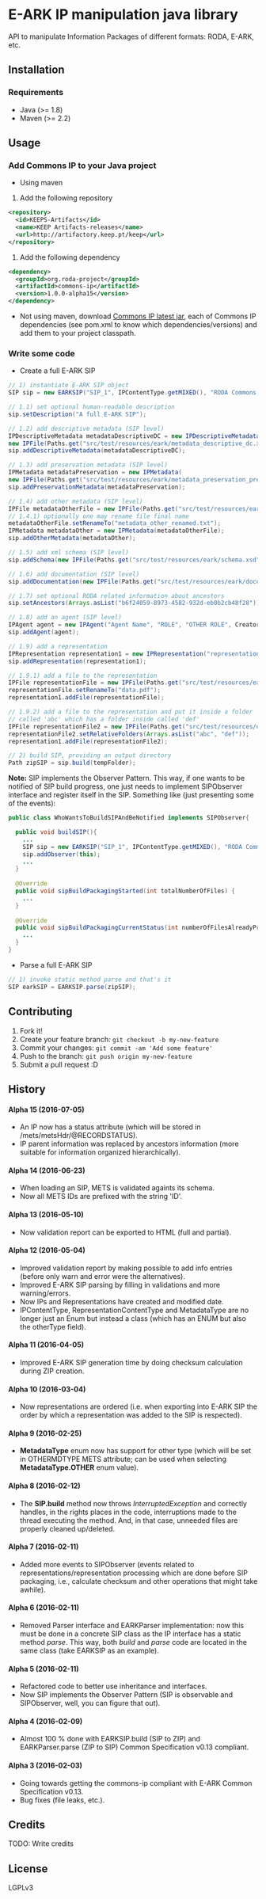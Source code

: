 # E-ARK IP manipulation java library

API to manipulate Information Packages of different formats: RODA, E-ARK, etc.

## Installation

### Requirements

* Java (>= 1.8)
* Maven (>= 2.2)


## Usage

### Add Commons IP to your Java project

* Using maven

1. Add the following repository
  
  ```xml
  <repository>
    <id>KEEPS-Artifacts</id>
    <name>KEEP Artifacts-releases</name>
    <url>http://artifactory.keep.pt/keep</url>
  </repository>
  ```
1. Add the following dependency
  
  ```xml
  <dependency>
    <groupId>org.roda-project</groupId>
    <artifactId>commons-ip</artifactId>
    <version>1.0.0-alpha15</version>
  </dependency>
  ```

* Not using maven, download [Commons IP latest jar](http://artifactory.keep.pt/keep/org/roda-project/commons-ip/1.0.0-alpha15/commons-ip-1.0.0-alpha15.jar), each of Commons IP dependencies (see pom.xml to know which dependencies/versions) and add them to your project classpath.


### Write some code

* Create a full E-ARK SIP
```java
// 1) instantiate E-ARK SIP object
SIP sip = new EARKSIP("SIP_1", IPContentType.getMIXED(), "RODA Commons IP");

// 1.1) set optional human-readable description
sip.setDescription("A full E-ARK SIP");

// 1.2) add descriptive metadata (SIP level)
IPDescriptiveMetadata metadataDescriptiveDC = new IPDescriptiveMetadata(
new IPFile(Paths.get("src/test/resources/eark/metadata_descriptive_dc.xml")), new MetadataType(MetadataTypeEnum.DC), null);
sip.addDescriptiveMetadata(metadataDescriptiveDC);

// 1.3) add preservation metadata (SIP level)
IPMetadata metadataPreservation = new IPMetadata(
new IPFile(Paths.get("src/test/resources/eark/metadata_preservation_premis.xml")));
sip.addPreservationMetadata(metadataPreservation);

// 1.4) add other metadata (SIP level)
IPFile metadataOtherFile = new IPFile(Paths.get("src/test/resources/eark/metadata_other.txt"));
// 1.4.1) optionally one may rename file final name
metadataOtherFile.setRenameTo("metadata_other_renamed.txt");
IPMetadata metadataOther = new IPMetadata(metadataOtherFile);
sip.addOtherMetadata(metadataOther);

// 1.5) add xml schema (SIP level)
sip.addSchema(new IPFile(Paths.get("src/test/resources/eark/schema.xsd")));

// 1.6) add documentation (SIP level)
sip.addDocumentation(new IPFile(Paths.get("src/test/resources/eark/documentation.pdf")));

// 1.7) set optional RODA related information about ancestors
sip.setAncestors(Arrays.asList("b6f24059-8973-4582-932d-eb0b2cb48f28"));

// 1.8) add an agent (SIP level)
IPAgent agent = new IPAgent("Agent Name", "ROLE", "OTHER ROLE", CreatorType.INDIVIDUAL, "OTHER TYPE");
sip.addAgent(agent);

// 1.9) add a representation
IPRepresentation representation1 = new IPRepresentation("representation 1");
sip.addRepresentation(representation1);

// 1.9.1) add a file to the representation
IPFile representationFile = new IPFile(Paths.get("src/test/resources/eark/documentation.pdf"));
representationFile.setRenameTo("data.pdf");
representation1.addFile(representationFile);

// 1.9.2) add a file to the representation and put it inside a folder
// called 'abc' which has a folder inside called 'def'
IPFile representationFile2 = new IPFile(Paths.get("src/test/resources/eark/documentation.pdf"));
representationFile2.setRelativeFolders(Arrays.asList("abc", "def"));
representation1.addFile(representationFile2);

// 2) build SIP, providing an output directory
Path zipSIP = sip.build(tempFolder);
```
**Note:** SIP implements the Observer Pattern. This way, if one wants to be notified of SIP build progress, one just needs to implement SIPObserver interface and register itself in the SIP. Something like (just presenting some of the events):
```java
public class WhoWantsToBuildSIPAndBeNotified implements SIPObserver{

  public void buildSIP(){
    ...
    SIP sip = new EARKSIP("SIP_1", IPContentType.getMIXED(), "RODA Commons IP");
    sip.addObserver(this);
    ...
  }
  
  @Override
  public void sipBuildPackagingStarted(int totalNumberOfFiles) {
    ...
  }
  
  @Override
  public void sipBuildPackagingCurrentStatus(int numberOfFilesAlreadyProcessed) {
    ...
  }
}
```



* Parse a full E-ARK SIP
```java
// 1) invoke static method parse and that's it
SIP earkSIP = EARKSIP.parse(zipSIP);
```

## Contributing

1. Fork it! 
2. Create your feature branch: `git checkout -b my-new-feature`
3. Commit your changes: `git commit -am 'Add some feature'`
4. Push to the branch: `git push origin my-new-feature`
5. Submit a pull request :D

## History

#### Alpha 15 (2016-07-05)

* An IP now has a status attribute (which will be stored in /mets/metsHdr/@RECORDSTATUS).
* IP parent information was replaced by ancestors information (more suitable for information organized hierarchically).

#### Alpha 14 (2016-06-23)

* When loading an SIP, METS is validated againts its schema.
* Now all METS IDs are prefixed with the string 'ID'.

#### Alpha 13 (2016-05-10)

* Now validation report can be exported to HTML (full and partial).

#### Alpha 12 (2016-05-04)

* Improved validation report by making possible to add info entries (before only warn and error were the alternatives).
* Improved E-ARK SIP parsing by filling in validations and more warning/errors.
* Now IPs and Representations have created and modified date.
* IPContentType, RepresentationContentType and MetadataType are no longer just an Enum but instead a class (which has an ENUM but also the otherType field).

#### Alpha 11 (2016-04-05)

* Improved E-ARK SIP generation time by doing checksum calculation during ZIP creation.

#### Alpha 10 (2016-03-04)

* Now representations are ordered (i.e. when exporting into E-ARK SIP the order by which a representation was added to the SIP is respected).

#### Alpha 9 (2016-02-25)

* __MetadataType__ enum now has support for other type (which will be set in OTHERMDTYPE METS attribute; can be used when selecting __MetadataType.OTHER__ enum value).

#### Alpha 8 (2016-02-12)

* The __SIP.build__ method now throws _InterruptedException_ and correctly handles, in the rights places in the code, interruptions made to the thread executing the method. And, in that case, unneeded files are properly cleaned up/deleted.

#### Alpha 7 (2016-02-11)

* Added more events to SIPObserver (events related to representations/representation processing which are done before SIP packaging, i.e., calculate checksum and other operations that might take awhile).

#### Alpha 6 (2016-02-11)

* Removed Parser interface and EARKParser implementation: now this must be done in a concrete SIP class as the IP interface has a static method _parse_. This way, both _build_ and _parse_ code are located in the same class (take EARKSIP as an example).

#### Alpha 5 (2016-02-11)

* Refactored code to better use inheritance and interfaces.
* Now SIP implements the Observer Pattern (SIP is observable and SIPObserver, well, you can figure that out).

#### Alpha 4 (2016-02-09)

* Almost 100 % done with EARKSIP.build (SIP to ZIP) and EARKParser.parse (ZIP to SIP) Common Specification v0.13 compliant.

#### Alpha 3 (2016-02-03)

* Going towards getting the commons-ip compliant with E-ARK Common Specification v0.13.
* Bug fixes (file leaks, etc.).

## Credits

TODO: Write credits

## License

LGPLv3

